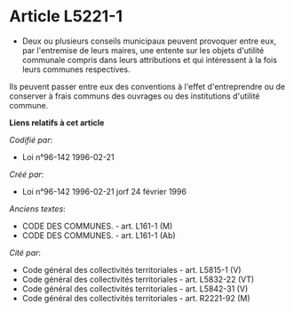 # Article L5221-1

- Deux ou plusieurs conseils municipaux peuvent provoquer entre eux, par l'entremise de leurs maires, une entente sur les
objets d'utilité communale compris dans leurs attributions et qui intéressent à la fois leurs communes respectives.

Ils peuvent passer entre eux des conventions à l'effet d'entreprendre ou de conserver à frais communs des ouvrages ou des
institutions d'utilité commune.

**Liens relatifs à cet article**

_Codifié par_:

  - Loi n°96-142 1996-02-21

_Créé par_:

  - Loi n°96-142 1996-02-21 jorf 24 février 1996

_Anciens textes_:

  - CODE DES COMMUNES. - art. L161-1 (M)
  - CODE DES COMMUNES. - art. L161-1 (Ab)

_Cité par_:

  - Code général des collectivités territoriales - art. L5815-1 (V)
  - Code général des collectivités territoriales - art. L5832-22 (VT)
  - Code général des collectivités territoriales - art. L5842-31 (V)
  - Code général des collectivités territoriales - art. R2221-92 (M)
